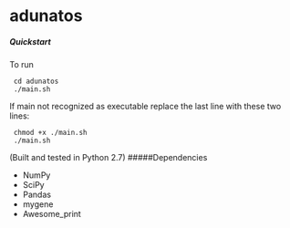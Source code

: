 # adunatos


##### Quickstart
To run
	
     cd adunatos
     ./main.sh

If main not recognized as executable replace the last line with these two lines:

     chmod +x ./main.sh
     ./main.sh

(Built and tested in Python 2.7)
#####Dependencies

- NumPy
- SciPy
- Pandas
- mygene
- Awesome_print
